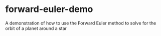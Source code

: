 # forward-euler-demo
A demonstration of how to use the Forward Euler method to solve for the orbit of a planet around a star

